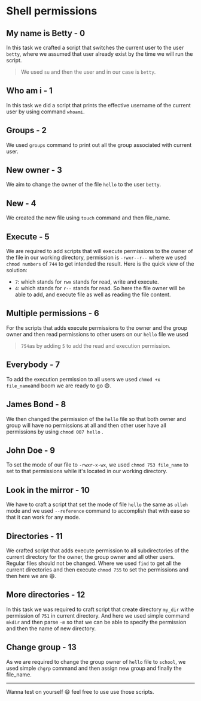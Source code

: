 # Shell permissions

## My name is Betty - 0
In this task we crafted a script that switches the current user to the user `betty`, where we assumed that user already exist by the time we will run the script.
> We used `su` and then the user and in our case is `betty`.

## Who am i - 1
In this task we did a script that prints the effective username of the current user by using command `whoami`.

## Groups - 2
We used `groups` command to print out all the group associated with current user.

## New owner - 3
We aim to change the owner of the file `hello` to the user `betty`.

## New - 4
We created the new file using `touch` command and then file_name.

## Execute - 5
We are required to add scripts that will execute permissions to the owner of the file in our working directory, permission is `-rwxr--r--` where we used `chmod numbers` of `744` to get intended the result. Here is the quick view of the solution:
- `7`: which stands for `rwx` stands for read, write and execute.
- `4`: which stands for `r--` stands for read.
So here the file owner will be able to add, and execute file as well as reading the file content.

## Multiple permissions - 6
For the scripts that adds execute permissions to the owner and the group owner and then read permissions to other users on our `hello` file we used 
> `754`as by adding `5` to add the read and execution permission.
## Everybody - 7
To add the execution permission to all users we used `chmod +x file_name`and boom we are ready to go :smile:.
## James Bond - 8
We then changed the permission of the `hello` file so that both owner and group will have no permissions at all and then other user have all permissions by using `chmod 007 hello` .

## John Doe - 9
To set the mode of our file to `-rwxr-x-wx`, we used `chmod 753 file_name` to set to that permissions while it's located in our working directory.

## Look in the mirror - 10
We have to craft a script that set the mode of file `hello` the same as `olleh` mode and we used `--reference` command to  accomplish that with ease so that it can work for any mode.

## Directories - 11
We crafted script that adds execute permission to all subdirectories of the current directory for the owner, the group owner and all other users. Regular files should not be changed.
Where we used `find` to get all the current directories and then execute `chmod 755` to set the permissions and then here we are :smile:.

## More directories - 12
In this task we was required to craft script that create directory `my_dir` withe permission of `751` in current directory. And here we used simple command `mkdir` and then parse `-m` so that we can be able to specify the permission and then the name of new directory.

## Change group - 13
As we are required to change the group owner of `hello` file to `school`, we used simple `chgrp` command and then assign new group and finally the file_name.

---
Wanna test on yourself :smile: feel free to use use those scripts.
